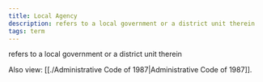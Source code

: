 ```yaml
---
title: Local Agency
description: refers to a local government or a district unit therein
tags: term
---
```


refers to a local government or a district unit therein

Also view: [[./Administrative Code of 1987|Administrative Code of 1987]].
